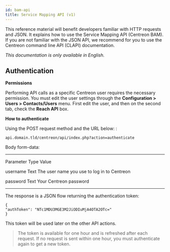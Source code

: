 ```yaml
---
id: bam-api
title: Service Mapping API (v1)
---
```


This reference material will benefit developers familiar with HTTP requests and JSON.
It explains how to use the Service Mapping API (Centreon BAM). If you are not familiar with the JSON API,
we recommend for you to use the Centreon command line API (CLAPI)
documentation.

*This documentation is only available in English.*

## Authentication

**Permissions**

Performing API calls as a specific Centreon user requires the necessary
permission. You must edit the user settings through the **Configuration
\> Users \> Contacts/Users** menu. First edit the user, and then on the
second tab, check the **Reach API** box.

**How to authenticate**

Using the POST request method and the URL below: :

    api.domain.tld/centreon/api/index.php?action=authenticate

Body form-data:

  ----------------- ------------------ ---------------------
  Parameter         Type               Value

  username          Text               The user name you use
                                       to log in to Centreon

  password          Text               Your Centreon
                                       password
  ----------------- ------------------ ---------------------

The response is a JSON flow returning the authentication token:

    {
    "authToken": "NTc1MDU3MGE3M2JiODIuMjA4OTA2OTc="
    }

This token will be used later on the other API actions.

> The token is available for one hour and is refreshed after each request.
If no request is sent within one hour, you must authenticate again to
get a new token.
